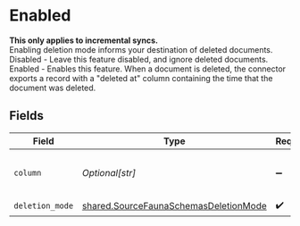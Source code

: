 # Enabled

<b>This only applies to incremental syncs.</b> <br>
Enabling deletion mode informs your destination of deleted documents.<br>
Disabled - Leave this feature disabled, and ignore deleted documents.<br>
Enabled - Enables this feature. When a document is deleted, the connector exports a record with a "deleted at" column containing the time that the document was deleted.


## Fields

| Field                                                                                          | Type                                                                                           | Required                                                                                       | Description                                                                                    |
| ---------------------------------------------------------------------------------------------- | ---------------------------------------------------------------------------------------------- | ---------------------------------------------------------------------------------------------- | ---------------------------------------------------------------------------------------------- |
| `column`                                                                                       | *Optional[str]*                                                                                | :heavy_minus_sign:                                                                             | Name of the "deleted at" column.                                                               |
| `deletion_mode`                                                                                | [shared.SourceFaunaSchemasDeletionMode](../../models/shared/sourcefaunaschemasdeletionmode.md) | :heavy_check_mark:                                                                             | N/A                                                                                            |